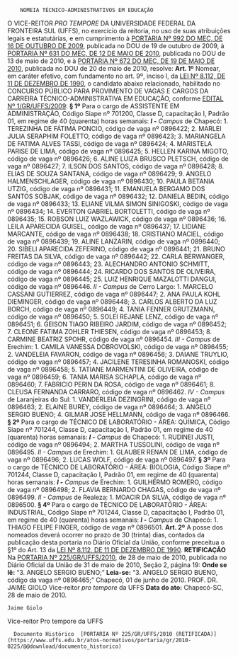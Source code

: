         NOMEIA TÉCNICO-ADMINISTRATIVOS EM EDUCAÇÃO  

 O VICE-REITOR *PRO TEMPORE*  DA UNIVERSIDADE FEDERAL DA FRONTEIRA SUL (UFFS), no exercício da reitoria, no uso de suas atribuições legais e estatutárias, e em cumprimento à [PORTARIA Nº 992 DO MEC, DE 16 DE OUTUBRO DE 2009](http://www.normasbrasil.com.br/norma/portaria-992-2009_218803.html), publicada no DOU de 19 de outubro de 2009, à [PORTARIA Nº 631 DO MEC, DE 12 DE MAIO DE 2010](http://www.normasbrasil.com.br/norma/portaria-631-2010_226278.html), publicada no DOU de 13 de maio de 2010, e à [PORTARIA Nº 672 DO MEC, DE 19 DE MAIO DE 2010](http://www.normasbrasil.com.br/norma/portaria-672-2010_226451.html), publicada no DOU de 20 de maio de 2010, resolve:   **Art. 1º**  Nomear, em caráter efetivo, com fundamento no art. 9º, inciso I, da [LEI Nº 8.112, DE 11 DE DEZEMBRO DE 1990](http://www.planalto.gov.br/ccivil_03/LEIS/L8112cons.htm), o candidato abaixo relacionado, habilitado no CONCURSO PÚBLICO PARA PROVIMENTO DE VAGAS E CARGOS DA CARREIRA TÉCNICO-ADMINISTRATIVA EM EDUCAÇÃO, conforme [EDITAL Nº 1/GR/UFFS/2009](https://www.uffs.edu.br/atos-normativos/edital/gr/2009-0001): **§ 1º**  Para o cargo de ASSISTENTE EM ADMINISTRAÇÃO, Código Siape nº 701200, Classe D, capacitação I, Padrão 01, em regime de 40 (quarenta) horas semanais:  ***I -**  Campus*  de Chapecó: 1. TEREZINHA DE FÁTIMA PONCIO, código de vaga nº 0896422; 2. MARLEI JULIA SERAPHIM FOLETTO, código de vaga nº 0896423; 3. MARIANGELA DE FATIMA ALVES TASSI, código de vaga nº 0896424; 4. MARISTELA PARISE DE LIMA, código de vaga nº 0896425; 5. HELLEN KARINA MIGOTO, código de vaga nº 0896426; 6. ALINE LUIZA BRUSCO PLETSCH, código de vaga nº 0896427; 7. ILSON DOS SANTOS, código de vaga nº 0896428; 8. ELIAS DE SOUZA SANTANA, código de vaga nº 0896429; 9. ANGELO HALMENSCHLAGER, código de vaga nº 0896430; 10. PAULA BETANIA UTZIG, código de vaga nº 0896431; 11. EMANUELA BERGAMO DOS SANTOS SOBJAK, código de vaga nº 0896432; 12. DANIELA BEDIN, código de vaga nº 0896433; 13. ELIANE VILMA SIMON SINIGOSKI, código de vaga nº 0896434; 14. EVERTON GABRIEL BORTOLETTI, código de vaga nº 0896435; 15. ROBSON LUIZ WAZLAWICK, código de vaga nº 0896436; 16. LEILA APARECIDA GUISEL, código de vaga nº 0896437; 17. LIDIANE MARCANTE, código de vaga nº 0896438; 18. CRISTIANO MACIEL, código de vaga nº 0896439; 19. ALINE LANZARIN, código de vaga nº 0896440; 20. SIBELI APARECIDA ZEFERINO, código de vaga nº 0896441; 21. BRUNO FREITAS DA SILVA, código de vaga nº 0896442; 22. CARLA BERWANGER, código de vaga nº 0896443; 23. ALECHANDRO ANTONIO SCHMITT, código de vaga nº 0896444; 24. RICARDO DOS SANTOS DE OLIVEIRA, código de vaga nº 0896445; 25. LUIZ HENRIQUE MAZALOTTI DANGUI, código de vaga nº 0896446. *II - Campus*  de Cerro Largo: 1. MARCELO CASSANI GUTIERREZ, código de vaga nº 0896447; 2. ANA PAULA KOHL DIEMINGER, código de vaga nº 0896448; 3. CARLOS ALBERTO DA LUZ BORCH, código de vaga nº 0896449; 4. TANIA FENNER GRUTZMANN, código de vaga nº 0896450; 5. SOLEI REJANE LENZ, código de vaga nº 0896451; 6. GEISON TIAGO RIBEIRO JARDIM, código de vaga nº 0896452; 7. CLEONE FATIMA ZOHLER THIESEN, código de vaga nº 0896453; 8. CARMINE BEATRIZ SPOHR, código de vaga nº 0896454. *III - Campus*  de Erechim: 1. CAMILA VANESSA DOBROVOLSKI, código de vaga nº 0896455; 2. VANDELEIA FAVARON, código de vaga nº 0896456; 3. DAIANE TRUYLIO, código de vaga nº 0896457; 4. JACILENE TERESINHA ROMANOSKI, código de vaga nº 0896458; 5. TATIANE MARMENTINI DE OLIVEIRA, código de vaga nº 0896459; 6. TANIA MARISA SCHAPLA, código de vaga nº 0896460; 7. FABRICIO PERIN DA ROSA, código de vaga nº 0896461; 8. CLEUSA FERNANDA CARRARO, código de vaga nº 0896462. *IV - Campus*  de Laranjeiras do Sul: 1. VANDERLEIA DEZINGRINI, código de vaga nº 0896463; 2. ELAINE BUREY, código de vaga nº 0896464; 3. ANGELO SERGIO BUENO; 4. GILMAR JOSE HELLMANN, código de vaga nº 0896466. **§ 2º**  Para o cargo de TÉCNICO DE LABORATÓRIO - ÁREA: QUÍMICA, Código Siape nº 701244, Classe D, capacitação I, Padrão 01, em regime de 40 (quarenta) horas semanais:  ***I -**  Campus*  de Chapecó: 1. RUDINEI JUSTI, código de vaga nº 0896494; 2. MARTHA TUSSOLINI, código de vaga nº 0896495. *II - Campus*  de Erechim: 1. GLAUBER RENAN DE LIMA, código de vaga nº 0896496; 2. LUCAS WOLF, código de vaga nº 0896497. **§ 3º**  Para o cargo de TÉCNICO DE LABORATÓRIO - ÁREA: BIOLOGIA, Código Siape nº 701244, Classe D, capacitação I, Padrão 01, em regime de 40 (quarenta) horas semanais:  ***I -**  Campus*  de Erechim: 1. GUILHERMO ROMERO, código de vaga nº 0896498; 2. FLAVIA BERNARDO CHAGAS, código de vaga nº 0896499. *II - Campus*  de Realeza: 1. MOACIR DA SILVA, código de vaga nº 0896500. **§ 4º**  Para o cargo de TÉCNICO DE LABORATÓRIO - ÁREA: INDUSTRIAL, Código Siape nº 701244, Classe D, capacitação I, Padrão 01, em regime de 40 (quarenta) horas semanais:  ***I -**  Campus*  de Chapecó: 1. THIAGO FELIPE FINGER, código de vaga nº 0896501.   **Art. 2º**  A posse dos nomeados deverá ocorrer no prazo de 30 (trinta) dias, contados da publicação desta portaria no Diário Oficial da União, conforme preceitua o §1º do Art. 13 da [LEI Nº 8.112, DE 11 DE DEZEMBRO DE 1990](http://www.planalto.gov.br/ccivil_03/LEIS/L8112cons.htm).   **RETIFICAÇÃO**   Na [PORTARIA Nº 225/GR/UFFS/2010](https://www.uffs.edu.br/atos-normativos/portaria/gr/2010-0225), de 28 de maio de 2010, publicada no Diário Oficial da União de 31 de maio de 2010, Seção 2, página 19:   **Onde se lê:** “3. ANGELO SERGIO BUENO;”   **Leia-se:** “3. ANGELO SERGIO BUENO, código da vaga nº 0896465;”   Chapecó, 01 de junho de 2010.   PROF. DR. JAIME GIOLO Vice-reitor *pro tempore*  da UFFS    **Data do ato:** Chapecó-SC, 28 de maio de 2010.   
 

    Jaime Giolo   
 Vice-reitor Pro tempore da UFFS 

      Documento Histórico  [PORTARIA Nº 225/GR/UFFS/2010 (RETIFICADA)](https://www.uffs.edu.br/atos-normativos/portaria/gr/2010-0225/@@download/documento_historico)     
      